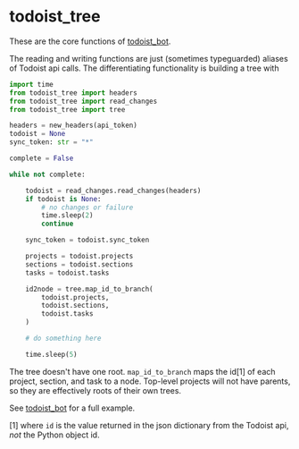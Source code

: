 # todoist_tree

These are the core functions of [todoist_bot](https://github.com/ShayHill/todoist_bot).

The reading and writing functions are just (sometimes typeguarded) aliases of Todoist api calls. The differentiating functionality is building a tree with

``` python
import time
from todoist_tree import headers
from todoist_tree import read_changes
from todoist_tree import tree

headers = new_headers(api_token)
todoist = None
sync_token: str = "*"

complete = False

while not complete:

    todoist = read_changes.read_changes(headers)
    if todoist is None:
        # no changes or failure
        time.sleep(2)
        continue

    sync_token = todoist.sync_token

    projects = todoist.projects
    sections = todoist.sections
    tasks = todoist.tasks

    id2node = tree.map_id_to_branch(
        todoist.projects,
        todoist.sections,
        todoist.tasks
    )

    # do something here

    time.sleep(5)
```

The tree doesn't have one root. `map_id_to_branch` maps the id[1] of each project, section, and task to a node. Top-level projects will not have parents, so they are effectively roots of their own trees.

See [todoist_bot](https://github.com/ShayHill/todoist_bot) for a full example.

[1] where `id` is the value returned in the json dictionary from the Todoist api, *not* the Python object id.
